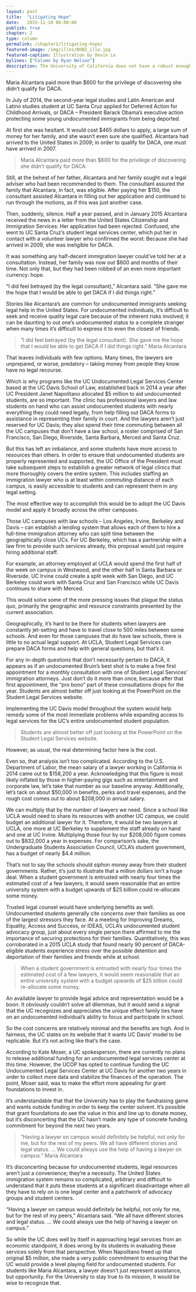 ```yaml
---
layout: post
title:  "Litigating Hope"
date:   2015-11-10 06:00:00
publish: true
chapter: 2
type: column
permalink: /chapter2/litigating-hope/
featured-image: /img/illos/BOB2_illo.jpg
featured-caption: Illustration by Devin Le
bylines: ["Column by Ryan Nelson"]
description: The University of California does not have a robust enough legal system to support undocumented students at all the campuses argues Opinion columnist Ryan Nelson.
---
```


Maria Alcantara paid more than $600 for the privilege of discovering she didn’t qualify for DACA.

In July of 2014, the second-year legal studies and Latin American and Latino studies student at UC Santa Cruz applied for Deferred Action for Childhood Arrivals, or DACA – President Barack Obama’s executive action protecting some young undocumented immigrants from being deported.

At first she was hesitant. It would cost $465 dollars to apply, a large sum of money for her family, and she wasn’t even sure she qualified. Alcantara had arrived to the United States in 2009; in order to qualify for DACA, one must have arrived in 2007.

> Maria Alcantara paid more than $600 for the privilege of discovering she didn’t qualify for DACA.

Still, at the behest of her father, Alcantara and her family sought out a legal adviser who had been recommended to them. The consultant assured the family that Alcantara, in fact, was eligible. After paying her $150, the consultant assisted Alcantara in filling out her application and continued to run through the motions, as if this was just another case. 

Then, suddenly, silence. Half a year passed, and in January 2015 Alcantara received the news in a letter from the United States Citizenship and Immigration Services: Her application had been rejected. Confused, she went to UC Santa Cruz’s student legal services center, which put her in contact with a volunteer lawyer who confirmed the worst: Because she had arrived in 2009, she was ineligible for DACA. 

It was something any half-decent immigration lawyer could’ve told her at a consultation. Instead, her family was now out $600 and months of their time. Not only that, but they had been robbed of an even more important currency: hope.

“I did feel betrayed (by the legal consultant),” Alcantara said. “She gave me the hope that I would be able to get DACA if I did things right.”

Stories like Alcantara’s are common for undocumented immigrants seeking legal help in the United States. For undocumented individuals, it’s difficult to seek and receive quality legal care because of the inherent risks involved; it can be daunting to out one’s undocumented status to a complete stranger when many times it’s difficult to express it to even the closest of friends.   

>“I did feel betrayed (by the legal consultant). She gave me the hope that I would be able to get DACA if I did things right.”
<span class="quoteby">Maria Alcantara</span>

That leaves individuals with few options. Many times, the lawyers are unprepared, or worse, predatory – taking money from people they know have no legal recourse. 

Which is why programs like the UC Undocumented Legal Services Center based at the UC Davis School of Law, established back in 2014 a year after UC President Janet Napolitano allocated $5 million to aid undocumented students, are so important. The clinic has professional lawyers and law students on hand who can assist undocumented students with nearly everything they could need legally, from help filling out DACA forms to assistance in representing their family in court. And the lawyers aren’t just reserved for UC Davis; they also spend their time commuting between all the UC campuses that don’t have a law school, a roster comprised of San Francisco, San Diego, Riverside, Santa Barbara, Merced and Santa Cruz.

But this has left an imbalance, and some students have more access to resources than others. In order to ensure that undocumented students are properly represented and supported, the UC Office of the President must take subsequent steps to establish a greater network of legal clinics that more thoroughly covers the entire system. This includes staffing an immigration lawyer who is at least within commuting distance of each campus, is easily accessible to students and can represent them in any legal setting.

The most effective way to accomplish this would be to adopt the UC Davis model and apply it broadly across the other campuses. 

Those UC campuses with law schools – Los Angeles, Irvine, Berkeley and Davis – can establish a lending system that allows each of them to hire a full-time immigration attorney who can split time between the geographically close UCs. For UC Berkeley, which has a partnership with a law firm to provide such services already, this proposal would just require hiring additional staff. 

For example, an attorney employed at UCLA would spend the first half of the week on campus in Westwood, and the other half in Santa Barbara or Riverside. UC Irvine could create a split week with San Diego, and UC Berkeley could work with Santa Cruz and San Francisco while UC Davis continues to share with Merced. 

This would solve some of the more pressing issues that plague the status quo, primarily the geographic and resource constraints presented by the current association. 

Geographically, it’s hard to be there for students when lawyers are constantly jet-setting and have to travel close to 500 miles between some schools. And even for those campuses that do have law schools, there is little to no actual legal support. At UCLA, Student Legal Services can prepare DACA forms and help with general questions, but that’s it.

For any in-depth questions that don’t necessarily pertain to DACA, it appears as if an undocumented Bruin’s best shot is to make a free first appointment for a monthly consultation with one of Student Legal Services’ immigration attorneys. Just don’t do it more than once, because after that first appointment, the “pro bono” part of these consultations drops for the year. Students are almost better off just looking at the PowerPoint on the Student Legal Services website. 

Implementing the UC Davis model throughout the system would help remedy some of the most immediate problems while expanding access to legal services for the UC’s entire undocumented student population. 

>Students are almost better off just looking at the PowerPoint on the Student Legal Services website. 

However, as usual, the real determining factor here is the cost.

Even so, that analysis isn’t too complicated. According to the U.S. Department of Labor, the mean salary of a lawyer working in California in 2014 came out to $158,200 a year. Acknowledging that this figure is most likely inflated by those in higher-paying gigs such as entertainment and corporate law, let’s take that number as our baseline anyway. Additionally, let’s tack on about $50,000 in benefits, perks and travel expenses, and the rough cost comes out to about $208,000 in annual salary.

We can multiply that by the number of lawyers we need. Since a school like UCLA would need to share its resources with another UC campus, we could budget an additional lawyer for it. Therefore, it would be two lawyers at UCLA, one more at UC Berkeley to supplement the staff already on hand and one at UC Irvine. Multiplying those four by our $208,000 figure comes out to $832,000 a year in expenses. For comparison’s sake, the Undergraduate Students Association Council, UCLA’s student government, has a budget of nearly $4.4 million.

That’s not to say the schools should siphon money away from their student governments. Rather, it’s just to illustrate that a million dollars isn’t a huge deal. When a student government is entrusted with nearly four times the estimated cost of a few lawyers, it would seem reasonable that an entire university system with a budget upwards of $25 billion could re-allocate some money. 

Trusted legal counsel would have underlying benefits as well. Undocumented students generally cite concerns over their families as one of the largest stressors they face. At a meeting for Improving Dreams, Equality, Access and Success, or IDEAS, UCLA’s undocumented student advocacy group, just about every single person there affirmed to me the importance of securing protections for their families. Quantitatively, this was corroborated in a 2015 UCLA study that found nearly 90 percent of DACA-eligible students experience stress over the possible detention and deportation of their families and friends while at school.  

>When a student government is entrusted with nearly four times the estimated cost of a few lawyers, it would seem reasonable that an entire university system with a budget upwards of $25 billion could re-allocate some money. 

An available lawyer to provide legal advice and representation would be a boon. It obviously couldn’t solve all dilemmas, but it would send a signal that the UC recognizes and appreciates the unique effect family ties have on an undocumented individual’s ability to focus and participate in school. 

So the cost concerns are relatively minimal and the benefits are high. And in fairness, the UC states on its website that it wants UC Davis’ model to be replicable. But it’s not acting like that’s the case. 

According to Kate Moser, a UC spokesperson, there are currently no plans to release additional funding for an undocumented legal services center at this time. However, the UCOP has opted to continue funding the UC Undocumented Legal Services Center at UC Davis for another two years in order to collect more data and stabilize the finances of the operation. The point, Moser said, was to make the effort more appealing for grant foundations to invest in.

It’s understandable that that the University has to play the fundraising game and wants outside funding in order to keep the center solvent. It’s possible that grant foundations do see the value in this and line up to donate money, but it’s disconcerting that the UC hasn’t made any type of concrete funding commitment for beyond the next two years.

>“Having a lawyer on campus would definitely be helpful, not only for me, but for the rest of my peers. We all have different stories and legal status. … We could always use the help of having a lawyer on campus.”
<span class="quoteby">Maria Alcantara</span>

It’s disconcerting because for undocumented students, legal resources aren’t just a convenience; they’re a necessity. The United States immigration system remains so complicated, arbitrary and difficult to understand that it puts these students at a significant disadvantage when all they have to rely on is one legal center and a patchwork of advocacy groups and student centers. 

“Having a lawyer on campus would definitely be helpful, not only for me, but for the rest of my peers,” Alcantara said. “We all have different stories and legal status. … We could always use the help of having a lawyer on campus.”

So while the UC does well by itself in approaching legal services from an economic standpoint, it does wrong by its students in evaluating these services solely from that perspective. When Napolitano freed up that original $5 million, she made a very public commitment to ensuring that the UC would provide a level playing field for undocumented students. For students like Maria Alcantara, a lawyer doesn’t just represent assistance, but opportunity. For the University to stay true to its mission, it would be wise to recognize that.
